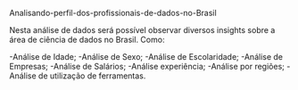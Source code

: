 Analisando-perfil-dos-profissionais-de-dados-no-Brasil

Nesta análise de dados será possível observar diversos insights sobre a área de ciência de dados no Brasil.
Como:

-Análise de Idade;
-Análise de Sexo;
-Análise de Escolaridade;
-Análise de Empresas;
-Análise de Salários;
-Análise experiência;
-Análise por regiões;
-Análise de utilização de ferramentas.
